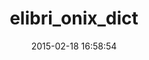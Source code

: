 ---
layout: post
title:  "elibri_onix_dict"
repo:   "elibri/elibri_onix_dict"
date:   2015-02-18 16:58:54
gemurl: http://github.com/elibri/elibri_onix_dict
---
